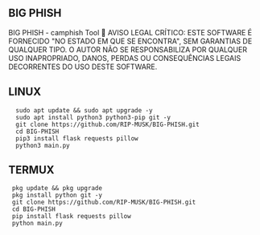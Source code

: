 ## BIG PHISH

BIG PHISH - camphish Tool
🚨 AVISO LEGAL CRÍTICO:
ESTE SOFTWARE É FORNECIDO "NO ESTADO EM QUE SE ENCONTRA", SEM GARANTIAS DE QUALQUER TIPO. O AUTOR NÃO SE RESPONSABILIZA POR QUALQUER USO INAPROPRIADO, DANOS, PERDAS OU CONSEQUÊNCIAS LEGAIS DECORRENTES DO USO DESTE SOFTWARE.

## LINUX

      sudo apt update && sudo apt upgrade -y
      sudo apt install python3 python3-pip git -y
      git clone https://github.com/RIP-MUSK/BIG-PHISH.git
      cd BIG-PHISH 
      pip3 install flask requests pillow
      python3 main.py

## TERMUX

     pkg update && pkg upgrade
     pkg install python git -y
     git clone https://github.com/RIP-MUSK/BIG-PHISH.git
     cd BIG-PHISH
     pip install flask requests pillow
     python main.py

